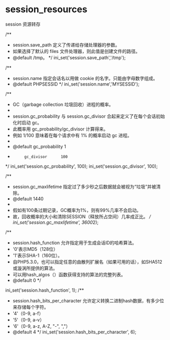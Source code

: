 session_resources
=================

session 资源转存


/**
 * session.save_path 定义了传递给存储处理器的参数。
 * 如果选择了默认的 files 文件处理器，则此值是创建文件的路径。
 * @default /tmp。
 */
ini_set('session.save_path','/tmp');

/**
 * session.name 指定会话名以用做 cookie 的名字。只能由字母数字组成。
 * @default PHPSESSID
 */
ini_set('session.name','MYSESSID');

/**
 * GC（garbage collection 垃圾回收）进程的概率。
 * 
 * session.gc_probability 与 session.gc_divisor 合起来定义了在每个会话初始化时启动 gc。
 * 此概率用 gc_probability/gc_divisor 计算得来。
 * 例如 1/100 意味着在每个请求中有 1% 的概率启动 gc 进程。
 * 
 * @default gc_probability	1
 *          gc_divisor		100
 */
ini_set('session.gc_probability', 100);
ini_set('session.gc_divisor', 100);

/**
 * session.gc_maxlifetime 指定过了多少秒之后数据就会被视为“垃圾”并被清除。
 * @default 1440
 *
 * 假如有100条过期记录，GC概率为1%，则有99%几率不会启动。
 * 故，回收概率的大小和清除SESSION（释放所占空间）几率成正比。
 */
ini_set('session.gc_maxlifetime', 3600*2);

/**
 * session.hash_function 允许指定用于生成会话ID的哈希算法。
 * '0'表示MD5（128位）
 * '1'表示SHA-1（160位）。
 * 自PHP5.3.0，也可以指定任意的由散列扩展名（如果可用的话），如SHA512或漩涡所提供的算法。
 * 可以用hash_algos（）函数获得支持的算法的完整列表。
 * @default 0
 */

ini_set('session.hash_function', 1);
/**
 * session.hash_bits_per_character 允许定义转换二进制hash数据，有多少位来存储每个字符。
 * '4'（0-9, a-f）
 * '5'（0-9, a-v）
 * '6'（0-9, a-z, A-Z, "-", ","）
 * @default 4
 */
ini_set('session.hash_bits_per_character', 6);

